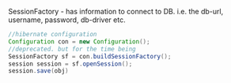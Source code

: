 SessionFactory - has information to connect to DB. i.e. the db-url, username, password, db-driver etc.  
```java
//hibernate configuration
Configuration con = new Configuration();
//deprecated. but for the time being
SessionFactory sf = con.buildSessionFactory();
session session = sf.openSession();
session.save(obj)

```

